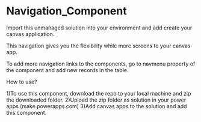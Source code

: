 # Navigation_Component
Import this unmanaged solution into your environment and add create your canvas application.

This navigation gives you the flexibility while more screens to your canvas app.

To add more navigation links to the components, go to navmenu property of the component and add new records in the table.


How to use?

1)To use this component, download the repo to your local machine and zip the downloaded folder.
2)Upload the zip folder as solution in your power apps (make.powerapps.com)
3)Add canvas apps to the solution and add this component.
